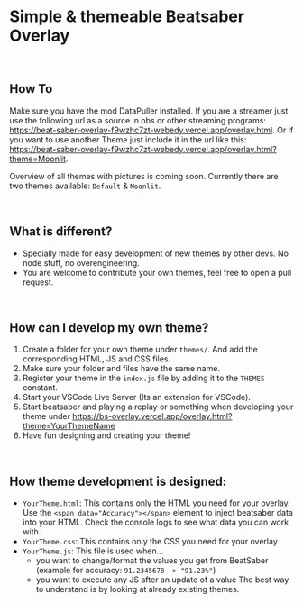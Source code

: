 # Simple & themeable Beatsaber Overlay

&nbsp;

## How To
Make sure you have the mod DataPuller installed. If you are a streamer just use the following url as a source in obs or other streaming programs: https://beat-saber-overlay-f9wzhc7zt-webedy.vercel.app/overlay.html. Or If you want to use another Theme just include it in the url like this: https://beat-saber-overlay-f9wzhc7zt-webedy.vercel.app/overlay.html?theme=Moonlit.

Overview of all themes with pictures is coming soon. Currently there are two themes available: `Default` & `Moonlit`.

&nbsp;

## What is different?
* Specially made for easy development of new themes by other devs. No node stuff, no overengineering.
* You are welcome to contribute your own themes, feel free to open a pull request.

&nbsp;

## How can I develop my own theme?
1. Create a folder for your own theme under `themes/`. And add the corresponding HTML, JS and CSS files.
2. Make sure your folder and files have the same name.
3. Register your theme in the `index.js` file by adding it to the `THEMES` constant.
4. Start your VSCode Live Server (Its an extension for VSCode).
5. Start beatsaber and playing a replay or something when developing your theme under https://bs-overlay.vercel.app/overlay.html?theme=YourThemeName
6. Have fun designing and creating your theme!

&nbsp;

## How theme development is designed:
* `YourTheme.html`: This contains only the HTML you need for your overlay. Use the `<span data="Accuracy"></span>` element to inject beatsaber data into your HTML. Check the console logs to see what data you can work with.
* `YourTheme.css`: This contains only the CSS you need for your overlay
* `YourTheme.js`: This file is used when...
  * you want to change/format the values you get from BeatSaber (example for accuracy: `91.2345678 -> "91.23%"`)
  * you want to execute any JS after an update of a value
The best way to understand is by looking at already existing themes.

